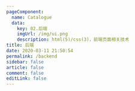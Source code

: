 ```yaml
---
pageComponent: 
  name: Catalogue
  data: 
    key: 02.后端
    imgUrl: /img/ui.png
    description: html(5)/css(3)，前端页面相关技术
title: 后端
date: 2020-03-11 21:50:54
permalink: /backend
sidebar: false
article: false
comment: false
editLink: false
---
```

